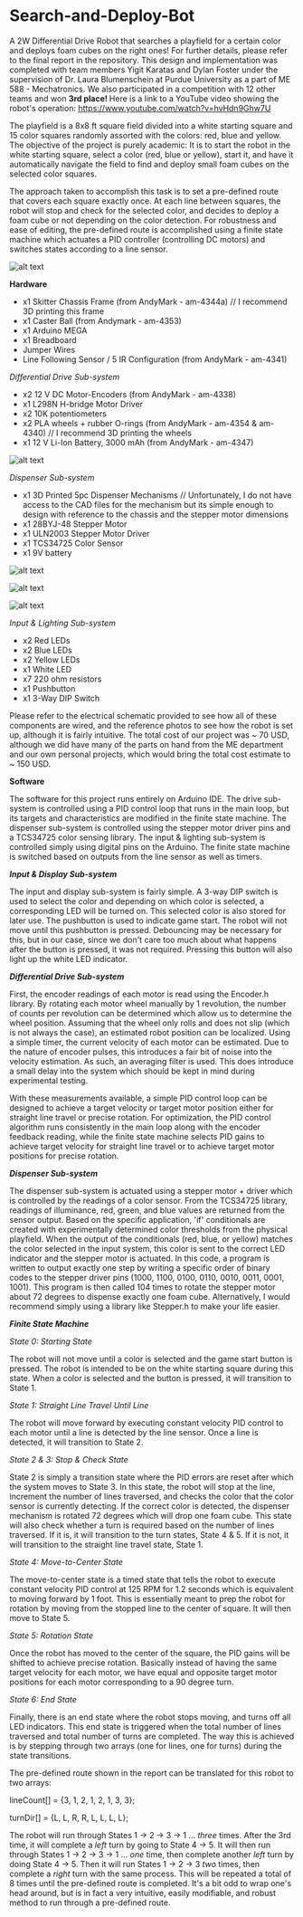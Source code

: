 # Search-and-Deploy-Bot
A 2W Differential Drive Robot that searches a playfield for a certain color and deploys foam cubes on the right ones! For further details, please refer to the final report in the repository. This design and implementation was completed with team members Yigit Karatas and Dylan Foster under the supervision of Dr. Laura Blumenschein at Purdue University as a part of ME 588 - Mechatronics. We also participated in a competition with 12 other teams and won <b> 3rd place! </b> Here is a link to a YouTube video showing the robot's operation: https://www.youtube.com/watch?v=hvHdn9Ghw7U

The playfield is a 8x8 ft square field divided into a white starting square and 15 color squares randomly assorted with the colors: red, blue and yellow. The objective of the project is purely academic: It is to start the robot in the white starting square, select a color (red, blue or yellow), start it, and have it automatically navigate the field to find and deploy small foam cubes on the selected color squares.

The approach taken to accomplish this task is to set a pre-defined route that covers each square exactly once. At each line between squares, the robot will stop and check for the selected color, and decides to deploy a foam cube or not depending on the color detection. For robustness and ease of editing, the pre-defined route is accomplished using a finite state machine which actuates a PID controller (controlling DC motors) and switches states according to a line sensor.

![alt text](https://github.com/rithvikpillai/Search-and-Deploy-Bot/blob/main/finalprototype.png?raw=true)

<b> Hardware </b>
- x1 Skitter Chassis Frame (from AndyMark - am-4344a) // I recommend 3D printing this frame
- x1 Caster Ball (from Andymark - am-4353)
- x1 Arduino MEGA
- x1 Breadboard
- Jumper Wires
- Line Following Sensor / 5 IR Configuration (from AndyMark - am-4341)

<i> Differential Drive Sub-system </i> 
- x2 12 V DC Motor-Encoders (from AndyMark - am-4338)
- x1 L298N H-bridge Motor Driver
- x2 10K potentiometers
- x2 PLA wheels + rubber O-rings (from AndyMark - am-4354 & am-4340) // I recommend 3D printing the wheels
- x1 12 V Li-Ion Battery, 3000 mAh (from AndyMark - am-4347)

![alt text](https://github.com/rithvikpillai/Search-and-Deploy-Bot/blob/main/driveprototype.png?raw=true)

<i> Dispenser Sub-system </i>
- x1 3D Printed 5pc Dispenser Mechanisms // Unfortunately, I do not have access to the CAD files for the mechanism but its simple enough to design with reference to the chassis and the stepper motor dimensions
- x1 28BYJ-48 Stepper Motor
- x1 ULN2003 Stepper Motor Driver
- x1 TCS34725 Color Sensor
- x1 9V battery

![alt text](https://github.com/rithvikpillai/Search-and-Deploy-Bot/blob/main/dispensercad.png?raw=true)

![alt text](https://github.com/rithvikpillai/Search-and-Deploy-Bot/blob/main/dispenserprototype.png?raw=true)

![alt text](https://github.com/rithvikpillai/Search-and-Deploy-Bot/blob/main/colorsensor.png?raw=true)

<i> Input & Lighting Sub-system </i>
- x2 Red LEDs
- x2 Blue LEDs
- x2 Yellow LEDs
- x1 White LED
- x7 220 ohm resistors
- x1 Pushbutton
- x1 3-Way DIP Switch

Please refer to the electrical schematic provided to see how all of these components are wired, and the reference photos to see how the robot is set up, although it is fairly intuitive. The total cost of our project was ~ 70 USD, although we did have many of the parts on hand from the ME department and our own personal projects, which would bring the total cost estimate to ~ 150 USD.

<b> Software </b>

The software for this project runs entirely on Arduino IDE. The drive sub-system is controlled using a PID control loop that runs in the main loop, but its targets and characteristics are modified in the finite state machine. The dispenser sub-system is controlled using the stepper motor driver pins and a TCS34725 color sensing library. The input & lighting sub-system is controlled simply using digital pins on the Arduino. The finite state machine is switched based on outputs from the line sensor as well as timers.

<b><i> Input & Display Sub-system </i></b>

The input and display sub-system is fairly simple. A 3-way DIP switch is used to select the color and depending on which color is selected, a corresponding LED will be turned on. This selected color is also stored for later use. The pushbutton is used to indicate game start. The robot will not move until this pushbutton is pressed. Debouncing may be necessary for this, but in our case, since we don't care too much about what happens after the button is pressed, it was not required. Pressing this button will also light up the white LED indicator.

<b><i> Differential Drive Sub-system </i></b>

First, the encoder readings of each motor is read using the Encoder.h library. By rotating each motor wheel manually by 1 revolution, the number of counts per revolution can be determined which allow us to determine the wheel position. Assuming that the wheel only rolls and does not slip (which is not always the case), an estimated robot position can be localized. Using a simple timer, the current velocity of each motor can be estimated. Due to the nature of encoder pulses, this introduces a fair bit of noise into the velocity estimation. As such, an averaging filter is used. This does introduce a small delay into the system which should be kept in mind during experimental testing.

With these measurements available, a simple PID control loop can be designed to achieve a target velocity or target motor position either for straight line travel or precise rotation. For optimization, the PID control algorithm runs consistently in the main loop along with the encoder feedback reading, while the finite state machine selects PID gains to achieve target velocity for straight line travel or to achieve target motor positions for precise rotation.

<b><i> Dispenser Sub-system </i></b>

The dispenser sub-system is actuated using a stepper motor + driver which is controlled by the readings of a color sensor. From the TCS34725 library, readings of illuminance, red, green, and blue values are returned from the sensor output. Based on the specific application, 'if' conditionals are created with experimentally determined color thresholds from the physical playfield. When the output of the conditionals (red, blue, or yellow) matches the color selected in the input system, this color is sent to the correct LED indicator and  the stepper motor is actuated. In this code, a program is written to output exactly one step by writing a specific order of binary codes to the stepper driver pins (1000, 1100, 0100, 0110, 0010, 0011, 0001, 1001). This program is then called 104 times to rotate the stepper motor about 72 degrees to dispense exactly one foam cube. Alternatively, I would recommend simply using a library like Stepper.h to make your life easier.

<b> <i> Finite State Machine </i> </b>

<i> State 0: Starting State </i> 

The robot will not move until a color is selected and the game start button is pressed. The robot is intended to be on the white starting square during this state. When a color is selected and the button is pressed, it will transition to State 1.

<i> State 1: Straight Line Travel Until Line </i> 

The robot will move forward by executing constant velocity PID control to each motor until a line is detected by the line sensor. Once a line is detected, it will transition to State 2.

<i> State 2 & 3: Stop & Check State </i> 

State 2 is simply a transition state where the PID errors are reset after which the system moves to State 3. In this state, the robot will stop at the line, increment the number of lines traversed, and checks the color that the color sensor is currently detecting. If the correct color is detected, the dispenser mechanism is rotated 72 degrees which will drop one foam cube. This state will also check whether a turn is required based on the number of lines traversed. If it is, it will transition to the turn states, State 4 & 5. If it is not, it will transition to the straight line travel state, State 1.

<i> State 4: Move-to-Center State </i> 

The move-to-center state is a timed state that tells the robot to execute constant velocity PID control at 125 RPM for 1.2 seconds which is equivalent to moving forward by 1 foot. This is essentially meant to prep the robot for rotation by moving from the stopped line to the center of square. It will then move to State 5.

<i> State 5: Rotation State </i>

Once the robot has moved to the center of the square, the PID gains will be shifted to achieve precise rotation. Basically instead of having the same target velocity for each motor, we have equal and opposite target motor positions for each motor corresponding to a 90 degree turn.

<i> State 6: End State </i>

Finally, there is an end state where the robot stops moving, and turns off all LED indicators. This end state is triggered when the total number of lines traversed and total number of turns are completed. The way this is achieved is by stepping through two arrays (one for lines, one for turns) during the state transitions.

The pre-defined route shown in the report can be translated for this robot to two arrays: 

lineCount[] = {3, 1, 2, 1, 2, 1, 3, 3};

turnDir[] = {L, L, R, R, L, L, L, L};

The robot will run through States 1 -> 2 -> 3 -> 1 ... <i>three</i> times. After the 3rd time, it will complete a <i>left</i> turn by going to State 4 -> 5. It will then run through States 1 -> 2 -> 3 -> 1 ... <i>one</i> time, then complete another <i>left</i> turn by doing State 4 -> 5. Then it will run States 1 -> 2 -> 3 <i>two</i> times, then complete a <i>right</i> turn with the same process. This will be repeated a total of 8 times until the pre-defined route is completed. It's a bit odd to wrap one's head around, but is in fact a very intuitive, easily modifiable, and robust method to run through a pre-defined route.

